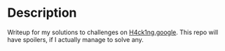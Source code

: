 # Description

Writeup for my solutions to challenges on [H4ck1ng.google](https://h4ck1ng.google/). This repo will have spoilers, if I actually manage to solve any.